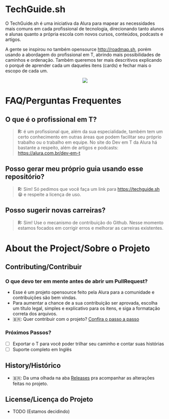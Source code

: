 # TechGuide.sh

O TechGuide.sh é uma iniciativa da Alura para mapear as  necessidades mais comuns em cada profissional de tecnologia, direcionando tanto alunos e alunas quanto a própria escola com novos cursos, conteúdos, podcasts e artigos. 

A gente se inspirou no também opensource http://roadmap.sh, porém usando a abordagem do profissional em T, abrindo mais possibilidades de caminhos e ordenação. Também queremos ter mais descritivos explicando o porquê de aprender cada um daqueles itens (cards) e fechar mais o escopo de cada um.

<p align="center">
   <img src="https://user-images.githubusercontent.com/13791385/188493189-25068bf3-e14a-484f-a155-057f89fe8d9a.png" />
</p>

# FAQ/Perguntas Frequentes

## O que é o profissional em T?
> **R:** é um profissional que, além da sua especialidade, também tem um certo conhecimento em outras áreas que podem facilitar seu próprio trabalho ou o trabalho em equipe. No site do Dev em T da Alura há bastante a respeito, além de artigos e podcasts: https://alura.com.br/dev-em-t


## Posso gerar meu próprio guia usando esse repositório?
> **R:** Sim! Só pedimos que você faça um link para https://techguide.sh 😁 e respeite a licença de uso. 


## Posso sugerir novas carreiras?
> **R:** Sim! Use o mecanismo de contribuição do Github. Nesse momento estamos focados em corrigir erros e melhorar as carreiras existentes.

# About the Project/Sobre o Projeto

## Contributing/Contribuir

### O que devo ter em mente antes de abrir um PullRequest?
- Esse é um projeto opensource feito pela Alura para a comunidade e contribuições são bem vindas.
- Para aumentar a chance de a sua contribuição ser aprovada, escolha um título legal, simples e explicativo para os itens, e siga a formatação correta dos arquivos.
- 🇧🇷: Quer contribuir com o projeto? [Confira o passo a passo](./CONTRIBUTING.md)

### Próximos Passos?

- [ ] Exportar o T para você poder trilhar seu caminho e contar suas histórias
- [ ] Suporte completo em Inglês

## History/Histórico
- 🇧🇷: Da uma olhada na aba [Releases](./releases) pra acompanhar as alterações feitas no projeto.

## License/Licença do Projeto

- TODO (Estamos decidindo)
